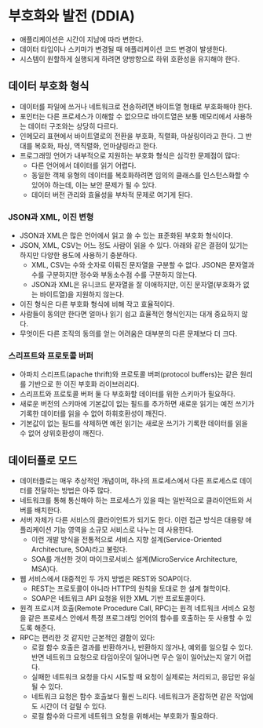 # 부호화와 발전 (DDIA)

* 애플리케이션은 시간이 지남에 따라 변한다.
* 데이터 타입이나 스키마가 변경될 때 애플리케이션 코드 변경이 발생한다.
* 시스템이 원할하게 실행되게 하려면 양방향으로 하위 호환성을 유지해야 한다.

## 데이터 부호화 형식

* 데이터를 파일에 쓰거나 네트워크로 전송하려면 바이트열 형태로 부호화해야 한다.
* 포인터는 다른 프로세스가 이해할 수 없으므로 바이트열은 보통 메모리에서 사용하는 데이터 구조와는 상당히 다르다.
* 인메모리 표현에서 바이트열로의 전환을 부호화, 직렬화, 마샬링이라고 한다. 그 반대를 복호화, 파싱, 역직렬화, 언마샬링라고 한다.
* 프로그래밍 언어가 내부적으로 지원하는 부호화 형식은 심각한 문제점이 많다:
  * 다른 언어에서 데이터를 읽기 어렵다.
  * 동일한 객체 유형의 데이터를 복호화하려면 임의의 클래스를 인스턴스화할 수 있어야 하는데, 이는 보안 문제가 될 수 있다.
  * 데이터 버전 관리와 효율성을 부차적 문제로 여기게 된다.

### JSON과 XML, 이진 변형

* JSON과 XML은 많은 언어에서 읽고 쓸 수 있는 표준화된 부호화 형식이다.
* JSON, XML, CSV는 어느 정도 사람이 읽을 수 있다. 아래와 같은 결점이 있기는 하지만 다양한 용도에 사용하기 충분하다.
  * XML, CSV는 수와 숫자로 이뤄진 문자열을 구분할 수 없다. JSON은 문자열과 수를 구분하지만 정수와 부동소수점 수를 구분하지 않는다.
  * JSON과 XML은 유니코드 문자열을 잘 이애하지만, 이진 문자열(부호화가 없는 바이트열)을 지원하지 않는다.
* 이진 형식은 다른 부호화 형식에 비해 작고 효율적이다.
* 사람들이 동의만 한다면 얼마나 읽기 쉽고 효율적인 형식인지는 대개 중요하지 않다.
* 무엇이든 다른 조직의 동의를 얻는 어려움은 대부분의 다른 문제보다 더 크다.

### 스리프트와 프로토콜 버퍼

* 아파치 스리프트(apache thrift)와 프로토콜 버퍼(protocol buffers)는 같은 원리를 기반으로 한 이진 부호화 라이브러리다.
* 스리프트와 프로토콜 버퍼 둘 다 부호화할 데이터를 위한 스키마가 필요하다.
* 새로운 버전의 스키마에 기본값이 없는 필드를 추가하면 새로운 읽기는 예전 쓰기가 기록한 데이터를 읽을 수 없어 하휘호환성이 깨진다.
* 기본값이 없는 필드를 삭제하면 예전 읽기는 새로운 쓰기가 기록한 데이터를 읽을 수 없어 상위호환성이 깨진다.

## 데이터플로 모드

* 데이터플로는 매우 추상적인 개념이며, 하나의 프로세스에서 다른 프로세스로 데이터를 전달하는 방법은 아주 많다.
* 네트워크를 통해 통신해야 하는 프로세스가 있을 때는 일반적으로 클라이언트와 서버를 배치한다.
* 서버 자체가 다른 서비스의 클라이언트가 되기도 한다. 이런 접근 방식은 대용량 애플리케이션 기능 영역을 소규모 서비스로 나누는 데 사용한다.
  * 이런 개발 방식을 전통적으로 서비스 지향 설계(Service-Oriented Architecture, SOA)라고 불렀다.
  * SOA를 개선한 것이 마이크로서비스 설계(MicroService Architecture, MSA)다.
* 웹 서비스에서 대중적인 두 가지 방법은 REST와 SOAP이다.
  * REST는 프로토콜이 아니라 HTTP의 원칙을 토대로 한 설계 철학이다.
  * SOAP은 네트워크 API 요청을 위한 XML 기반 프로토콜이다.
* 원격 프로시저 호출(Remote Procedure Call, RPC)는 원격 네트워크 서비스 요청을 같은 프로세스 안에서 특정 프로그래밍 언어의 함수를 호출하는 듯 사용할 수 있도록 해준다.
* RPC는 편리한 것 같지만 근본적인 결함이 있다:
  * 로컬 함수 호출은 결과를 반환하거나, 반환하지 않거나, 예외를 일으킬 수 있다. 반면 네트워크 요청으로 타임아웃이 일어나면 무슨 일이 일어났는지 알기 어렵다.
  * 실패한 네트워크 요청을 다시 시도할 때 요청이 실제로는 처리되고, 응답만 유실될 수 있다.
  * 네트워크 요청은 함수 호출보다 훨씬 느리다. 네트워크가 혼잡하면 같은 작업에도 시간이 더 걸릴 수 있다.
  * 로컬 함수와 다르게 네트워크 요청을 위해서는 부호화가 필요하다.
